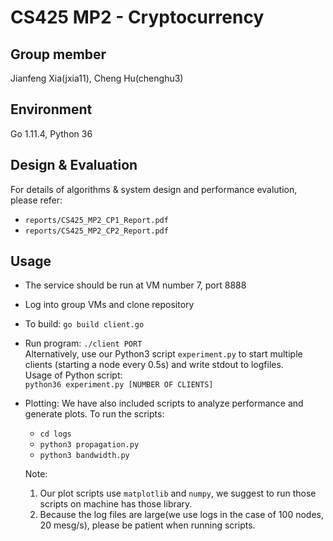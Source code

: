 # CS425 MP2 - Cryptocurrency

## Group member
Jianfeng Xia(jxia11), Cheng Hu(chenghu3)

## Environment
Go 1.11.4, Python 36

## Design & Evaluation
For details of algorithms & system design and performance evalution, please refer:
* `reports/CS425_MP2_CP1_Report.pdf`
* `reports/CS425_MP2_CP2_Report.pdf`

## Usage
* The service should be run at VM number 7, port 8888
* Log into group VMs and clone repository
* To build:
    `go build client.go`
* Run program:
    `./client PORT`  
  Alternatively, use our Python3 script `experiment.py` to start multiple clients (starting a node every 0.5s) and write stdout to logfiles.  
  Usage of Python script:  
    `python36 experiment.py [NUMBER OF CLIENTS]`
* Plotting:
    We have also included scripts to analyze performance and generate plots. To run the scripts: 
    * `cd logs`
    * `python3 propagation.py`
    * `python3 bandwidth.py`  
  	
    Note:
    1. Our plot scripts use `matplotlib` and `numpy`, we suggest to run those scripts on machine has those library.
    2. Because the log files are large(we use logs in the case of 100 nodes, 20 mesg/s), please be patient when running scripts.